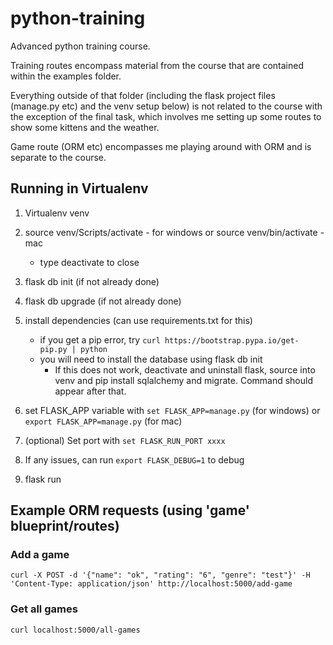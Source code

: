 # python-training

Advanced python training course.

Training routes encompass material from the course that are contained within the examples folder. 

Everything outside of that folder (including the flask project files (manage.py etc) and the venv setup below) is not related to the course with the exception of the final task, which involves me setting up some routes to show some kittens and the weather.

Game route (ORM etc) encompasses me playing around with ORM and is separate to the course. 

## Running in Virtualenv

1) Virtualenv venv
2) source venv/Scripts/activate - for windows 
    or source venv/bin/activate - mac
    - type deactivate to close
3) flask db init (if not already done)
4) flask db upgrade (if not already done)
5) install dependencies (can use requirements.txt for this)
    - if you get a pip error, try `curl https://bootstrap.pypa.io/get-pip.py | python`
    - you will need to install the database using flask db init 
        - If this does not work, deactivate and uninstall flask, source into venv and pip install sqlalchemy and migrate. Command should appear after that. 

6) set FLASK_APP variable with
    `set FLASK_APP=manage.py` (for windows)
    or `export FLASK_APP=manage.py` (for mac)
7) (optional) Set port with `set FLASK_RUN_PORT xxxx`
8) If any issues, can run `export FLASK_DEBUG=1` to debug
9) flask run

## Example ORM requests (using 'game' blueprint/routes)

### Add a  game

`curl -X POST -d '{"name": "ok", "rating": "6", "genre": "test"}' -H 'Content-Type: application/json' http://localhost:5000/add-game`

### Get all games 

`curl localhost:5000/all-games`
